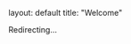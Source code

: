 layout: default
title: "Welcome"

<script>
  var userLang = navigator.language || navigator.userLanguage;
  if (userLang.startsWith('ja')) {
    window.location.href = "/jp/";
  } else {
    window.location.href = "/en/";
  }
</script>

<p>Redirecting...</p>
